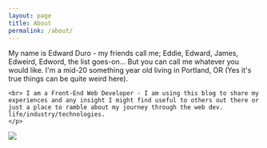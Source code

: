 ```yaml
---
layout: page
title: About
permalink: /about/
---
```


 


  <div class="post-content">
    <p class="col-md-10">
    My name is Edward Duro - my friends call me; Eddie, Edward, James, Edweird, Edword, the list goes-on... But you can call me whatever you would like. I'm a mid-20 something year old living in Portland, OR (Yes it's true things can be quite weird here).

    <br> I am a Front-End Web Developer - I am using this blog to share my experiences and any insight I might find useful to others out there or just a place to ramble about my journey through the web dev. life/industry/technologies. 
    </p>
  </div>


<div class="container-fluid">
  <div class="about-img">
    <p class="text-center">
          <img src="https://befunkycartoonizer.s3.amazonaws.com/C3357896-1449275647398271large.jpg" class=" profile-pic">
        </p>
  </div> 
</div>